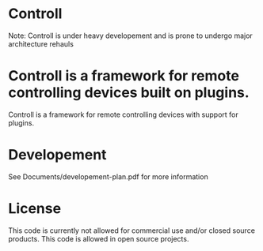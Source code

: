 Controll
========
Note: Controll is under heavy developement and is prone to undergo major architecture rehauls


Controll is a framework for remote controlling devices built on plugins.
=======
Controll is a framework for remote controlling devices with support for plugins.


Developement
========
See Documents/developement-plan.pdf for more information

License
========
This code is currently not allowed for commercial use and/or closed source products.
This code is allowed in open source projects.
